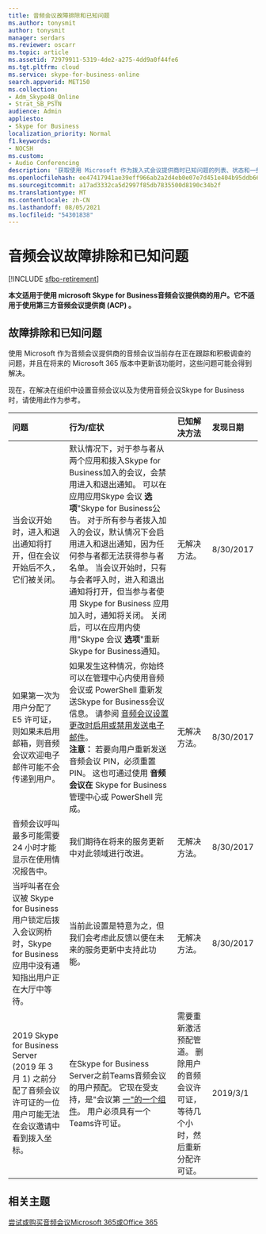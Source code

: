 ```yaml
---
title: 音频会议故障排除和已知问题
ms.author: tonysmit
author: tonysmit
manager: serdars
ms.reviewer: oscarr
ms.topic: article
ms.assetid: 72979911-5319-4de2-a275-4dd9a0f44fe6
ms.tgt.pltfrm: cloud
ms.service: skype-for-business-online
search.appverid: MET150
ms.collection:
- Adm_Skype4B_Online
- Strat_SB_PSTN
audience: Admin
appliesto:
- Skype for Business
localization_priority: Normal
f1.keywords:
- NOCSH
ms.custom:
- Audio Conferencing
description: '获取使用 Microsoft 作为拨入式会议提供商时已知问题的列表、状态和一些解决方法。 '
ms.openlocfilehash: ee47417941ae39eff966ab2a2d4eb0e07e7d451e404b95ddb66816c61be42664
ms.sourcegitcommit: a17ad3332ca5d2997f85db7835500d8190c34b2f
ms.translationtype: MT
ms.contentlocale: zh-CN
ms.lasthandoff: 08/05/2021
ms.locfileid: "54301838"
---
```

# <a name="audio-conferencing-troubleshooting-and-known-issues"></a>音频会议故障排除和已知问题

[!INCLUDE [sfbo-retirement](../../Hub/includes/sfbo-retirement.md)]

 **本文适用于使用 microsoft Skype for Business音频会议提供商的用户。它不适用于使用第三方音频会议提供商 (ACP) 。**
  
## <a name="troubleshooting-and-known-issues"></a>故障排除和已知问题

使用 Microsoft 作为音频会议提供商的音频会议当前存在正在跟踪和积极调查的问题，并且在将来的 Microsoft 365 版本中更新该功能时，这些问题可能会得到解决。
  
现在，在解决在组织中设置音频会议以及为使用音频会议Skype for Business时，请使用此作为参考。

|**问题**|**行为/症状**|**已知解决方法**|**发现日期**|
|:-----|:-----|:-----|:-----|
|当会议开始时，进入和退出通知将打开，但在会议开始后不久，它们被关闭。  <br/> |默认情况下，对于参与者从两个应用和拨入Skype for Business加入的会议，会禁用进入和退出通知。 可以在应用应用Skype 会议 **选项**"Skype for Business公告。 对于所有参与者拨入加入的会议，默认情况下会启用进入和退出通知，因为任何参与者都无法获得参与者名单。 当会议开始时，只有与会者呼入时，进入和退出通知将打开，但当参与者使用 Skype for Business 应用加入时，通知将关闭。 关闭后，可以在应用内使用"Skype 会议 **选项**"重新Skype for Business通知。 <br/> |无解决方法。  <br/> |8/30/2017  <br/> |
|如果第一次为用户分配了 E5 许可证，则如果未启用邮箱，则音频会议欢迎电子邮件可能不会传递到用户。  <br/> |如果发生这种情况，你始终可以在管理中心内使用音频会议或 PowerShell 重新发送Skype for Business会议信息。 请参阅 [音频会议设置更改时启用或禁用发送电子邮件](enable-or-disable-sending-emails-when-their-settings-change.md)。  <br/> **注意：** 若要向用户重新发送音频会议 PIN，必须重置 PIN。 这也可通过使用 **音频会议在** Skype for Business 管理中心或 PowerShell 完成。          |无解决方法。  <br/> |8/30/2017  <br/> |
|音频会议呼叫最多可能需要 24 小时才能显示在使用情况报告中。  <br/> |我们期待在将来的服务更新中对此领域进行改进。  <br/> |无解决方法。  <br/> |8/30/2017  <br/> |
|当呼叫者在会议被 Skype for Business 用户锁定后拨入会议网桥时，Skype for Business 应用中没有通知指出用户正在大厅中等待。  <br/> |当前此设置是特意为之，但我们会考虑此反馈以便在未来的服务更新中支持此功能。  <br/> |无解决方法。  <br/> |8/30/2017  <br/> |
|2019 Skype for Business Server (2019 年 3 月 1) 之前分配了音频会议许可证的一位用户可能无法在会议邀请中看到拨入坐标。  <br/> |在Skype for Business Server之前Teams音频会议的用户预配。 它现在受支持，是"会议第 [一"的一个组件](/microsoftteams/meetings-first)。 用户必须具有一个Teams许可证。  <br/> |需要重新激活预配管道。 删除用户的音频会议许可证，等待几个小时，然后重新分配许可证。  <br/> |2019/3/1  <br/> |
   
## <a name="related-topics"></a>相关主题

[尝试或购买音频会议Microsoft 365或Office 365](../audio-conferencing-in-office-365/try-or-purchase-audio-conferencing-in-office-365.md)
